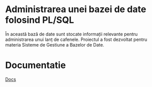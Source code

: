 # Administrarea unei bazei de date folosind PL/SQL

În această bază de date sunt stocate informații relevante pentru administrarea unui lanț de 
cafenele. Proiectul a fost dezvoltat pentru materia Sisteme de Gestiune a Bazelor de Date.

# Documentatie
[Docs]()
